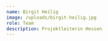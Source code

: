 ```yaml
---
name: Birgit Heilig
image: /uploads/birgit-heilig.jpg
role: Team
description: Projektleiterin Hessen
---
```

